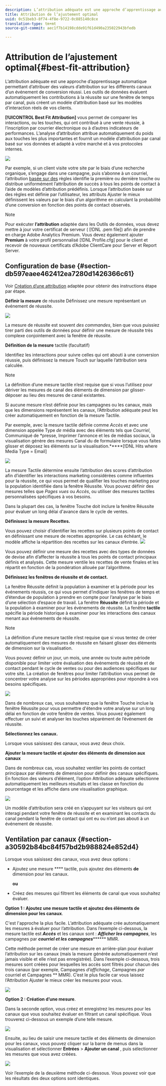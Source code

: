 ```yaml
---
description: L’attribution adéquate est une approche d’apprentissage automatique permettant d’attribuer des valeurs d’attribution sur les différents canaux d’un événement de conversion réussi. Les outils de données évaluent automatiquement les contributions à la réussite sur une fenêtre de temps par canal, puis créent un modèle d’attribution basé sur les modèles d’interaction réels de vos clients.
title: Attribution de l’ajustement optimal
uuid: 0c51beb3-8f74-4f8e-9722-0c885140c8ce
translation-type: tm+mt
source-git-commit: aec1f7b14198cdde91f61d490a235022943bfedb

---
```



# Attribution de l’ajustement optimal{#best-fit-attribution}

L’attribution adéquate est une approche d’apprentissage automatique permettant d’attribuer des valeurs d’attribution sur les différents canaux d’un événement de conversion réussi. Les outils de données évaluent automatiquement les contributions à la réussite sur une fenêtre de temps par canal, puis créent un modèle d’attribution basé sur les modèles d’interaction réels de vos clients.

**[!UICONTROL Best Fit Attribution]** vous permet de comparer les interactions, ou les touches, qui ont contribué à une vente réussie, à l’inscription par courrier électronique ou à d’autres indicateurs de performances. L’analyse d’attribution attribue automatiquement du poids aux touches les plus importantes et fournit un modèle d’attribution par canal basé sur vos données et adapté à votre marché et à vos protocoles internes.

![](assets/attrib_windows_5.png)

Par exemple, si un client visite votre site par le biais d’une recherche organique, s’engage dans une campagne, puis s’abonne à un courriel, l’attribution [basée sur des](/help/home/c-get-started/c-attribution-profiles/c-rules-attrib/c-rules-attrib.md) règles identifie la première ou dernière touche ou distribue uniformément l’attribution de succès à tous les points de contact à l’aide de modèles d’attribution prédéfinis. Lorsque l’attribution basée sur des règles est définie par l’utilisateur, les attributs Ajuster le mieux définissent les valeurs par le biais d’un algorithme en calculant la probabilité d’une conversion en fonction des points de contact observés.

>[!NOTE]
>
>Pour exécuter **l’attribution** adaptée dans les Outils de données, vous devez mettre à jour votre certificat de serveur ( [!DNL .pem file]) afin de prendre en charge Adobe Analytics Premium. Vous devez également ajouter **Premium** à votre profil personnalisé [!DNL Profile.cfg] pour le client et recevoir de nouveaux certificats d’Adobe ClientCare pour Server et Report Server.

## Configuration de base {#section-db597eaee462412ea7280d1426366c61}

Voir [Création d’une attribution](../../../../home/c-get-started/c-attribution-profiles/c-attrib-algorithmic/c-attrib-building.md#concept-fede6fc4f592475fa8b351b1765a522d) adaptée pour obtenir des instructions étape par étape.

**Définir la mesure** de réussite Définissez une mesure représentant un événement de réussite.

![](assets/attrib_windows_1.png)

La mesure de réussite est souvent *des commandes*, bien que vous puissiez tirer parti des outils de données pour définir une mesure de réussite très complexe conjointement avec la fenêtre de réussite.

**Définition de la mesure** tactile (facultatif)

Identifiez les interactions pour suivre celles qui ont abouti à une conversion réussie, puis définissez la mesure Touch sur laquelle l’attribution sera calculée.

>[!NOTE]
>
>La définition d’une mesure tactile n’est requise que si vous l’utilisez pour dériver les mesures de canal des éléments de dimension par glisser-déposer au lieu des mesures de canal existantes.

Si aucune mesure n’est définie pour les campagnes ou les canaux, mais que les dimensions représentent les canaux, l’Attribution adéquate peut les créer automatiquement en fonction de la mesure Tactile.

Par exemple, avec la mesure tactile définie comme *Accès* et avec une dimension appelée Type *de* média avec des éléments tels que *Courriel*, Communiqué de *presse, Imprimer l’annonce et les de médias sociaux, la visualisation génère des mesures Canal du de formulaire lorsque vous faites glisser et déposez les éléments sur la visualisation.*****[!DNL Hits where Media Type = Email]

![](assets/attrib_windows_2.png)

La mesure Tactile détermine ensuite l’attribution des scores d’attribution afin d’identifier les interactions marketing considérées comme influentes pour la réussite, ce qui vous permet de qualifier les touches marketing pour la population identifiée dans la fenêtre Réussite. Vous pouvez définir des mesures telles que *Pages vues* ou *Accès*, ou utiliser des mesures tactiles personnalisées spécifiques à vos besoins.

Dans la plupart des cas, la fenêtre Touche doit inclure la fenêtre Réussite pour évaluer un long délai d&#39;avance dans le cycle de ventes.

**Définissez la mesure Recettes.**

Vous pouvez choisir d’identifier les recettes sur plusieurs points de contact en définissant une mesure de recettes appropriée. Le cas échéant, le modèle affiche la répartition des recettes sur les canaux d’entrée. ![](assets/attrib_windows_6.png)

Vous pouvez définir une mesure des recettes avec des types de données de devise afin d’affecter la réussite à tous les points de contact principaux définis et analysés. Cette mesure ventile les recettes de vente finales et les répartit en fonction de la pondération allouée par l’algorithme.

**Définissez les fenêtres de réussite et de contact.**

La fenêtre Réussite définit la population à examiner et la période pour les événements réussis, ce qui vous permet d’indiquer les fenêtres de temps et d’étendue de population à prendre en compte pour l’analyse par le biais d’une sélection d’espace de travail. La fenêtre **Réussite** définit la période et la population à examiner pour les événements de réussite. La fenêtre **tactile** spécifie la période historique à examiner pour les interactions des canaux menant aux événements de réussite.

>[!NOTE]
>
>La définition d’une mesure tactile n’est requise que si vous tentez de créer automatiquement des mesures de réussite en faisant glisser des éléments de dimension sur la visualisation.

Vous pouvez définir un jour, un mois, une année ou toute autre période disponible pour limiter votre évaluation des événements de réussite et de contact pendant le cycle de ventes ou pour des audiences spécifiques sur votre site. La création de fenêtres pour limiter l’attribution vous permet de concentrer votre analyse sur les périodes appropriées pour répondre à vos besoins spécifiques.

![](assets/attrib_windows_4.png)

Dans de nombreux cas, vous souhaiterez que la fenêtre Touche inclue la fenêtre Réussite pour vous permettre d&#39;étendre votre analyse sur un long délai en fonction de votre fenêtre de ventes. Vous pouvez également effectuer un suivi et analyser les touches séparément de l’événement de réussite.

**Sélectionnez les canaux.**

Lorsque vous saisissez des canaux, vous avez deux choix.

**Ajouter la mesure tactile et ajouter des éléments de dimension aux canaux**

Dans de nombreux cas, vous souhaitez ventiler les points de contact principaux par éléments de dimension pour définir des canaux spécifiques. En fonction des valeurs d’élément, l’option Attribution adéquate sélectionne automatiquement les meilleurs résultats et les classe en fonction du pourcentage et les affiche dans une visualisation graphique.

![](assets/attrib_windows_7.png)

Un modèle d’attribution sera créé en s’appuyant sur les visiteurs qui ont interagi pendant votre fenêtre de réussite et en examinant les contacts du canal pendant la fenêtre de contact qui ont eu ou n’ont pas abouti à un événement de réussite.

## Ventilation par canaux {#section-a30592b84bc84f57bd2b988824e852d4}

Lorsque vous saisissez des canaux, vous avez deux options :

* Ajoutez une mesure **** tactile, puis ajoutez des éléments **de** dimension pour les canaux.

   **ou**

* Créez des mesures qui filtrent les éléments de canal que vous souhaitez évaluer.

**Option 1 : Ajoutez une mesure tactile et ajoutez des éléments de dimension pour les canaux**.

C&#39;est l&#39;approche la plus facile. L’attribution adéquate crée automatiquement les mesures à évaluer pour l’attribution. Dans l’exemple ci-dessous, la mesure tactile est ***Accès*** et les canaux sont : ***Afficher les campagnes***, les campagnes par ***courriel et les campagnes********* MMR.

Cette méthode permet de créer une mesure en arrière-plan pour évaluer l’attribution sur les canaux (mais la mesure générée automatiquement n’est jamais visible et elle n’est pas enregistrée). Dans l’exemple ci-dessous, trois mesures sont créées pour lesquelles les accès sont filtrés pour chacun des trois canaux (par exemple, Campagnes *d’affichage*, Campagnes *par* courriel et Campagnes ** MMR). C’est le plus facile car vous laissez l’Attribution Ajuster le mieux créer les mesures pour vous.

![](assets/attrib_touch_add_dims.png)

**Option 2 : Création d’une mesure**.

Dans la seconde option, vous créez et enregistrez les mesures pour les canaux que vous souhaitez évaluer en filtrant un canal spécifique. Vous trouverez ci-dessous un exemple d’une telle mesure.

![](assets/attrib_create_metric.png)

Ensuite, au lieu de saisir une mesure tactile et des éléments de dimension pour les canaux, vous pouvez cliquer sur la barre de menus dans la visualisation et sélectionner **Entrées** > **Ajouter un canal** , puis sélectionner les mesures que vous avez créées.

![](assets/attrib_results_2.png)

Voir l’exemple de la deuxième méthode ci-dessous. Vous pouvez voir que les résultats des deux options sont identiques.
